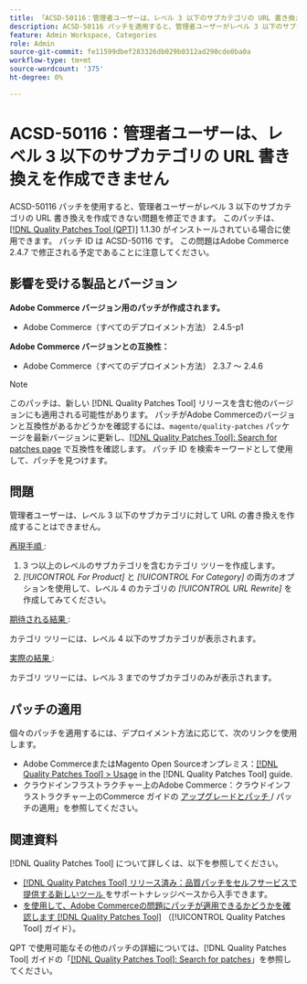 ```yaml
---
title: 「ACSD-50116：管理者ユーザーは、レベル 3 以下のサブカテゴリの URL 書き換えを作成できません」
description: ACSD-50116 パッチを適用すると、管理者ユーザーがレベル 3 以下のサブカテゴリの URL 書き換えを作成できないAdobe Commerceの問題を修正できます。
feature: Admin Workspace, Categories
role: Admin
source-git-commit: fe11599dbef283326db029b0312ad290cde0ba0a
workflow-type: tm+mt
source-wordcount: '375'
ht-degree: 0%

---
```


# ACSD-50116：管理者ユーザーは、レベル 3 以下のサブカテゴリの URL 書き換えを作成できません

ACSD-50116 パッチを使用すると、管理者ユーザーがレベル 3 以下のサブカテゴリの URL 書き換えを作成できない問題を修正できます。 このパッチは、[[!DNL Quality Patches Tool (QPT)]](https://experienceleague.adobe.com/en/docs/commerce-knowledge-base/kb/announcements/commerce-announcements/magento-quality-patches-released-new-tool-to-self-serve-quality-patches) 1.1.30 がインストールされている場合に使用できます。 パッチ ID は ACSD-50116 です。 この問題はAdobe Commerce 2.4.7 で修正される予定であることに注意してください。

## 影響を受ける製品とバージョン

**Adobe Commerce バージョン用のパッチが作成されます。**

* Adobe Commerce（すべてのデプロイメント方法） 2.4.5-p1

**Adobe Commerce バージョンとの互換性：**

* Adobe Commerce（すべてのデプロイメント方法） 2.3.7 ～ 2.4.6

>[!NOTE]
>
>このパッチは、新しい [!DNL Quality Patches Tool] リリースを含む他のバージョンにも適用される可能性があります。 パッチがAdobe Commerceのバージョンと互換性があるかどうかを確認するには、`magento/quality-patches` パッケージを最新バージョンに更新し、[[!DNL Quality Patches Tool]: Search for patches page](https://experienceleague.adobe.com/tools/commerce-quality-patches/index.html) で互換性を確認します。 パッチ ID を検索キーワードとして使用して、パッチを見つけます。

## 問題

管理者ユーザーは、レベル 3 以下のサブカテゴリに対して URL の書き換えを作成することはできません。

<u> 再現手順 </u>:

1. 3 つ以上のレベルのサブカテゴリを含むカテゴリ ツリーを作成します。
1. *[!UICONTROL For Product]* と *[!UICONTROL For Category]* の両方のオプションを使用して、レベル 4 のカテゴリの *[!UICONTROL URL Rewrite]* を作成してみてください。

<u> 期待される結果 </u>:

カテゴリ ツリーには、レベル 4 以下のサブカテゴリが表示されます。

<u> 実際の結果 </u>:

カテゴリ ツリーには、レベル 3 までのサブカテゴリのみが表示されます。

## パッチの適用

個々のパッチを適用するには、デプロイメント方法に応じて、次のリンクを使用します。

* Adobe CommerceまたはMagento Open Sourceオンプレミス：[[!DNL Quality Patches Tool] > Usage](/help/tools/quality-patches-tool/usage.md) in the [!DNL Quality Patches Tool] guide.
* クラウドインフラストラクチャー上のAdobe Commerce：クラウドインフラストラクチャー上のCommerce ガイドの [ アップグレードとパッチ ](https://experienceleague.adobe.com/docs/commerce-cloud-service/user-guide/develop/upgrade/apply-patches.html)/ パッチの適用」を参照してください。

## 関連資料

[!DNL Quality Patches Tool] について詳しくは、以下を参照してください。

* [[!DNL Quality Patches Tool]  リリース済み：品質パッチをセルフサービスで提供する新しいツール ](https://experienceleague.adobe.com/en/docs/commerce-knowledge-base/kb/announcements/commerce-announcements/magento-quality-patches-released-new-tool-to-self-serve-quality-patches) をサポートナレッジベースから入手できます。
* [ を使用して、Adobe Commerceの問題にパッチが適用できるかどうかを確認します  [!DNL Quality Patches Tool]](/help/tools/quality-patches-tool/patches-available-in-qpt/check-patch-for-magento-issue-with-magento-quality-patches.md) （[!UICONTROL Quality Patches Tool] ガイド）。


QPT で使用可能なその他のパッチの詳細については、[!DNL Quality Patches Tool] ガイドの「[[!DNL Quality Patches Tool]: Search for patches](https://experienceleague.adobe.com/tools/commerce-quality-patches/index.html)」を参照してください。
